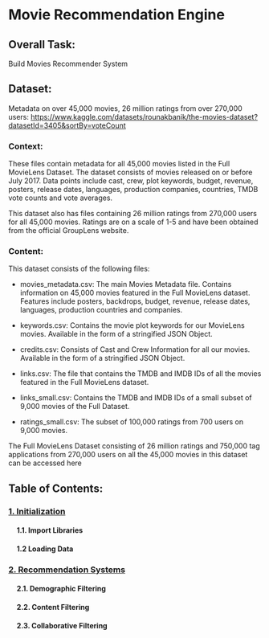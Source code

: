 # Movie Recommendation Engine

## Overall Task:
Build Movies Recommender System

## Dataset:
Metadata on over 45,000 movies, 26 million ratings from over 270,000 users: https://www.kaggle.com/datasets/rounakbanik/the-movies-dataset?datasetId=3405&sortBy=voteCount

### Context:
These files contain metadata for all 45,000 movies listed in the Full MovieLens Dataset. The dataset consists of movies released on or before July 2017. Data points include cast, crew, plot keywords, budget, revenue, posters, release dates, languages, production companies, countries, TMDB vote counts and vote averages.

This dataset also has files containing 26 million ratings from 270,000 users for all 45,000 movies. Ratings are on a scale of 1-5 and have been obtained from the official GroupLens website.

### Content:
This dataset consists of the following files:

- movies_metadata.csv: The main Movies Metadata file. Contains information on 45,000 movies featured in the Full MovieLens dataset. Features include posters, backdrops, budget, revenue, release dates, languages, production countries and companies.

- keywords.csv: Contains the movie plot keywords for our MovieLens movies. Available in the form of a stringified JSON Object.

- credits.csv: Consists of Cast and Crew Information for all our movies. Available in the form of a stringified JSON Object.

- links.csv: The file that contains the TMDB and IMDB IDs of all the movies featured in the Full MovieLens dataset.

- links_small.csv: Contains the TMDB and IMDB IDs of a small subset of 9,000 movies of the Full Dataset.

- ratings_small.csv: The subset of 100,000 ratings from 700 users on 9,000 movies.

The Full MovieLens Dataset consisting of 26 million ratings and 750,000 tag applications from 270,000 users on all the 45,000 movies in this dataset can be accessed here

## Table of Contents:

### [1. Initialization](https://github.com/91104311/Portfolio/blob/main/Movie%20Recommendation%20Engine/1.%20Initialization%20-%20Movie%20Recommendation%20Engine.ipynb)

#### &nbsp;&nbsp;&nbsp;&nbsp; 1.1. Import Libraries
#### &nbsp;&nbsp;&nbsp;&nbsp; 1.2 Loading Data



### [2. Recommendation Systems](https://github.com/91104311/Portfolio/blob/main/Movie%20Recommendation%20Engine/2.%20Recommendation%20Systems%20-%20Movie%20Recommendation%20Engine.ipynb)

#### &nbsp;&nbsp;&nbsp;&nbsp; 2.1. Demographic Filtering
#### &nbsp;&nbsp;&nbsp;&nbsp; 2.2. Content Filtering
#### &nbsp;&nbsp;&nbsp;&nbsp; 2.3. Collaborative Filtering

